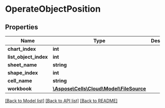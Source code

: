 # OperateObjectPosition

## Properties
Name | Type | Description | Notes
------------ | ------------- | ------------- | -------------
**chart_index** | **int** |  | [optional] 
**list_object_index** | **int** |  | [optional] 
**sheet_name** | **string** |  | [optional] 
**shape_index** | **int** |  | [optional] 
**cell_name** | **string** |  | [optional] 
**workbook** | [**\Aspose\Cells\Cloud\Model\FileSource**](FileSource.md) |  | [optional] 

[[Back to Model list]](../README.md#documentation-for-models) [[Back to API list]](../README.md#documentation-for-api-endpoints) [[Back to README]](../README.md)



